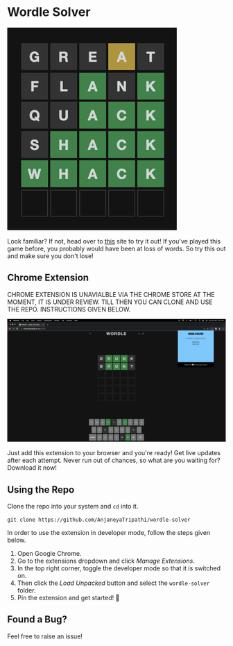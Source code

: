 # Wordle Solver

![Wordle Game](wordle.png)

Look familiar? If not, head over to [this](https://www.powerlanguage.co.uk/wordle/) site to try it out! 
If you've played this game before, you probably would have been at loss of words. So try this out and make sure you don't lose!

## Chrome Extension

CHROME EXTENSION IS UNAVIALBLE VIA THE CHROME STORE AT THE MOMENT, IT IS UNDER REVIEW. TILL THEN YOU CAN CLONE AND USE THE REPO. INSTRUCTIONS GIVEN BELOW.

![Chrome Extension](extension.png)

Just add this extension to your browser and you're ready! Get live updates after each attempt. Never run out of chances, so what are you waiting for? Download it now!


## Using the Repo

Clone the repo into your system and `cd` into it. 

```
git clone https://github.com/AnjaneyaTripathi/wordle-solver
```

In order to use the extension in developer mode, follow the steps given below.

1. Open Google Chrome.
2. Go to the extensions dropdown and click *Manage Extensions*.
3. In the top right corner, toggle the developer mode so that it is switched on.
4. Then click the *Load Unpacked* button and select the `wordle-solver` folder.
5. Pin the extension and get started! 🚀

## Found a Bug?

Feel free to raise an issue!
